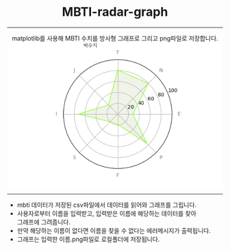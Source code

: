 <div align="center">
  <h1>MBTI-radar-graph</h1><hr>
  matplotlib를 사용해 MBTI 수치를 방사형 그래프로 그리고 png파일로 저장합니다.<br>

  <img src="/박수지.png">
  <hr>
</div>

- mbti 데이터가 저장된 csv파일에서 데이터를 읽어와 그래프를 그립니다.        
- 사용자로부터 이름을 입력받고, 입력받은 이름에 해당하는 데이터를 찾아        
  그래프에 그려줍니다.
- 만약 해당하는 이름이 없다면 이름을 찾을 수 없다는 에러메시지가 출력됩니다.
- 그래프는 입력한 이름.png파일로 로컬폴더에 저장됩니다.
